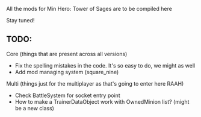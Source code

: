 All the mods for Min Hero: Tower of Sages are to be compiled here

Stay tuned!


## TODO:
Core (things that are present across all versions)
* Fix the spelling mistakes in the code. It's so easy to do, we might as well
* Add mod managing system (square_nine)

Multi (things just for the multiplayer as that's going to enter here RAAH)
* Check BattleSystem for socket entry point
* How to make a TrainerDataObject work with OwnedMinion list? (might be a new class)
